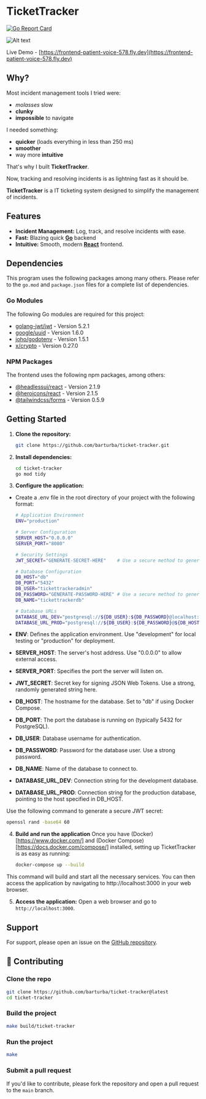 # TicketTracker

[![Go Report Card](https://goreportcard.com/badge/github.com/barturba/ticket-tracker)](https://goreportcard.com/report/github.com/barturba/ticket-tracker)

![Alt text](/ticket-tracker-in-action.gif "GIF video of TicketTracker")

Live Demo - [https://frontend-patient-voice-578.fly.dev](https://frontend-patient-voice-578.fly.dev)

## Why?

Most incident management tools I tried were:

- _molasses_ slow
- **clunky**
- **impossible** to navigate

I needed something:

- **quicker** (loads everything in less than 250 ms)
- **smoother**
- way more **intuitive**

That's why I built **TicketTracker**.

Now, tracking and resolving incidents is as lightning fast as it should be.

**TicketTracker** is a IT ticketing system designed to simplify the management of incidents.

## Features

- **Incident Management:** Log, track, and resolve incidents with ease.
- **Fast:** Blazing quick **[Go](https://golang.org/)** backend
- **Intuitive:** Smooth, modern **[React](https://reactjs.org/)** frontend.

## Dependencies

This program uses the following packages among many others. Please refer to the `go.mod` and `package.json` files for a complete list of dependencies.

### Go Modules

The following Go modules are required for this project:

- [golang-jwt/jwt](https://github.com/golang-jwt/jwt) - Version 5.2.1
- [google/uuid](https://github.com/google/uuid) - Version 1.6.0
- [joho/godotenv](https://github.com/joho/godotenv) - Version 1.5.1
- [x/crypto](https://pkg.go.dev/golang.org/x/crypto) - Version 0.27.0

### NPM Packages

The frontend uses the following npm packages, among others:

- [@headlessui/react](https://github.com/tailwindlabs/headlessui) - Version 2.1.9
- [@heroicons/react](https://github.com/tailwindlabs/heroicons) - Version 2.1.5
- [@tailwindcss/forms](https://github.com/tailwindlabs/tailwindcss-forms) - Version 0.5.9

## Getting Started

1. **Clone the repository:**

   ```bash
   git clone https://github.com/barturba/ticket-tracker.git
   ```

2. **Install dependencies:**

   ```bash
   cd ticket-tracker
   go mod tidy
   ```

3. **Configure the application:**

- Create a .env file in the root directory of your project with the following format:

  ```bash .env
  # Application Environment
  ENV="production"

  # Server Configuration
  SERVER_HOST="0.0.0.0"
  SERVER_PORT="8080"

  # Security Settings
  JWT_SECRET="GENERATE-SECRET-HERE"    # Use a secure method to generate this secret

  # Database Configuration
  DB_HOST="db"
  DB_PORT="5432"
  DB_USER="tickettrackeradmin"
  DB_PASSWORD="GENERATE-PASSWORD-HERE" # Use a secure method to generate this password
  DB_NAME="tickettrackerdb"

  # Database URLs
  DATABASE_URL_DEV="postgresql://${DB_USER}:${DB_PASSWORD}@localhost:${DB_PORT}/${DB_NAME}?sslmode=disable"
  DATABASE_URL_PROD="postgresql://${DB_USER}:${DB_PASSWORD}@${DB_HOST}:${DB_PORT}/${DB_NAME}?sslmode=disable"

  ```

- **ENV**: Defines the application environment. Use "development" for local testing or "production" for deployment.
- **SERVER_HOST**: The server's host address. Use "0.0.0.0" to allow external access.
- **SERVER_PORT**: Specifies the port the server will listen on.
- **JWT_SECRET**: Secret key for signing JSON Web Tokens. Use a strong, randomly generated string here.
- **DB_HOST**: The hostname for the database. Set to "db" if using Docker Compose.
- **DB_PORT**: The port the database is running on (typically 5432 for PostgreSQL).
- **DB_USER**: Database username for authentication.
- **DB_PASSWORD**: Password for the database user. Use a strong password.
- **DB_NAME**: Name of the database to connect to.
- **DATABASE_URL_DEV**: Connection string for the development database.
- **DATABASE_URL_PROD**: Connection string for the production database, pointing to the host specified in DB_HOST.

Use the following command to generate a secure JWT secret:

```bash
openssl rand -base64 60
```

4. **Build and run the application**
   Once you have (Docker)[https://www.docker.com/] and (Docker Compose)[https://docs.docker.com/compose/] installed, setting up TicketTracker is as easy as running:

   ```bash
   docker-compose up --build
   ```

This command will build and start all the necessary services. You can then access the application by navigating to http://localhost:3000 in your web browser.

5. **Access the application:** Open a web browser and go to `http://localhost:3000`.

## Support

For support, please open an issue on the [GitHub repository](https://github.com/barturba/ticket-tracker/issues).

## 🤝 Contributing

### Clone the repo

```bash
git clone https://github.com/barturba/ticket-tracker@latest
cd ticket-tracker
```

### Build the project

```bash
make build/ticket-tracker
```

### Run the project

```bash
make
```

### Submit a pull request

If you'd like to contribute, please fork the repository and open a pull request to the `main` branch.
